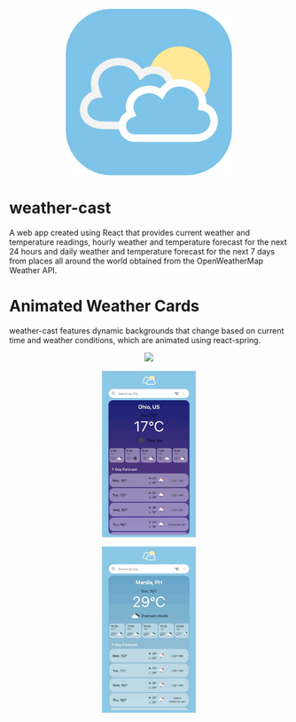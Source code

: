  <p align="center">
  <img src="https://github.com/97gerome/weather-cast/blob/main/src/images/weather-cast%20app%20icon.svg" height="300px">
 </p>

# weather-cast
A web app created using React that provides current weather and temperature readings, hourly weather and temperature forecast for the next 24 hours and daily weather and temperature forecast for the next 7 days from places all around the world obtained from the OpenWeatherMap Weather API.

# Animated Weather Cards
weather-cast features dynamic backgrounds that change based on current time and weather conditions, which are animated using react-spring.

 <p align="center">
  <img src="https://github.com/97gerome/weather-cast/blob/assets/animation_samples/weather-cast_clear_day.gif" height="300px">
 </p>
  <p align="center">
  <img src="https://github.com/97gerome/weather-cast/blob/assets/animation_samples/weather-cast_clear_night.gif" height="300px">
 </p>
  <p align="center">
  <img src="https://github.com/97gerome/weather-cast/blob/assets/animation_samples/weather-cast_cloudy.gif" height="300px">
 </p>
